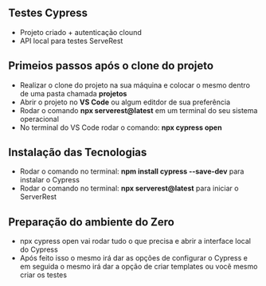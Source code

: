 ## Testes Cypress

* Projeto criado + autenticação clound
* API local para testes ServeRest

## Primeios passos após o clone do projeto

* Realizar o clone do projeto na sua máquina e colocar o mesmo dentro de uma pasta chamada **projetos**
* Abrir o projeto no **VS Code** ou algum editdor de sua preferência
* Rodar o comando **npx serverest@latest** em um terminal do seu sistema operacional
* No terminal do VS Code rodar o comando: **npx cypress open**

## Instalação das Tecnologias

* Rodar o comando no terminal: **npm install cypress --save-dev** para instalar o Cypress
* Rodar o comando no terminal: **npx serverest@latest** para iniciar o ServerRest

## Preparação do ambiente do Zero

* npx cypress open vai rodar tudo o que precisa e abrir a interface local do Cypress
* Após feito isso o mesmo irá dar as opções de configurar o Cypress e em seguida o mesmo irá dar a opção de criar templates ou você mesmo criar os testes